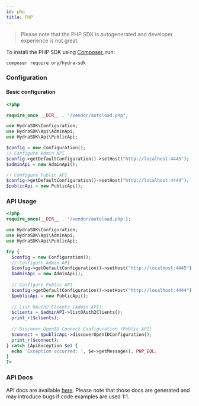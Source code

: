 ```yaml
---
id: php
title: PHP
---
```


> Please note that the PHP SDK is autogenerated and developer experience is not great.

To install the PHP SDK using [Composer](https://getcomposer.org), run:

```
composer require ory/hydra-sdk
```

### Configuration

#### Basic configuration

```php
<?php

require_once __DIR__ . "/vendor/autoload.php";

use HydraSDK\Configuration;
use HydraSDK\Api\AdminApi;
use HydraSDK\Api\PublicApi;

$config = new Configuration();
// Configure Admin API
$config->getDefaultConfiguration()->setHost("http://localhost:4445");
$adminApi = new AdminApi();

// Configure Public API
$config->getDefaultConfiguration()->setHost("http://localhost:4444");
$publicApi = new PublicApi();
```

### API Usage

```php
<?php
require_once(__DIR__ . '/vendor/autoload.php');

use HydraSDK\Configuration;
use HydraSDK\Api\AdminApi;
use HydraSDK\Api\PublicApi;

try {
  $config = new Configuration();
  // Configure Admin API
  $config->getDefaultConfiguration()->setHost("http://localhost:4445");
  $adminApi = new AdminApi();
  
  // Configure Public API
  $config->getDefaultConfiguration()->setHost("http://localhost:4444");
  $publicApi = new PublicApi();
  
  // List OAuth2 Clients (Admin API)
  $clients = $adminAPI->listOAuth2Clients();
  print_r($clients);
  
  // Discover OpenID Connect Configuration (Public API)
  $connect = $publicApi->discoverOpenIDConfiguration();
  print_r($connect);
} catch (ApiException $e) {
  echo 'Exception occurred: ', $e->getMessage(), PHP_EOL;
}
?>
```

### API Docs

API docs are available
[here](https://github.com/ory/hydra/blob/master/sdk/php/swagger/README.md).
Please note that those docs are generated and may introduce bugs if code
examples are used 1:1.

